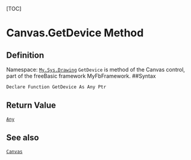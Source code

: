 [TOC]
# Canvas.GetDevice Method

## Definition
Namespace: [`My.Sys.Drawing`](My.Sys.Drawing.md)
`GetDevice` is method of the Canvas control, part of the freeBasic framework MyFbFramework.
##Syntax
```freeBasic
Declare Function GetDevice As Any Ptr
```


## Return Value
[`Any`]("https://www.freebasic.net/wiki/KeyPgAny")
## See also
[`Canvas`](Canvas.md)
